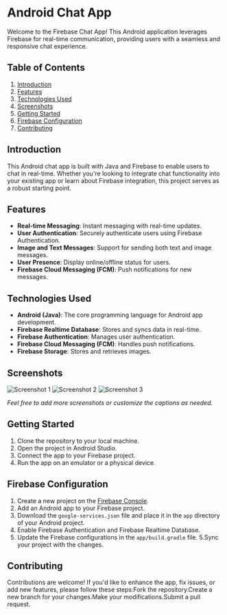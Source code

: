 # Android Chat App 

Welcome to the Firebase Chat App! This Android application leverages Firebase for real-time communication, providing users with a seamless and responsive chat experience.

## Table of Contents

1. [Introduction](#introduction)
2. [Features](#features)
3. [Technologies Used](#technologies-used)
4. [Screenshots](#screenshots)
5. [Getting Started](#getting-started)
6. [Firebase Configuration](#firebase-configuration)
7. [Contributing](#contributing)

## Introduction

This Android chat app is built with Java and Firebase to enable users to chat in real-time. Whether you're looking to integrate chat functionality into your existing app or learn about Firebase integration, this project serves as a robust starting point.

## Features

- **Real-time Messaging**: Instant messaging with real-time updates.
- **User Authentication**: Securely authenticate users using Firebase Authentication.
- **Image and Text Messages**: Support for sending both text and image messages.
- **User Presence**: Display online/offline status for users.
- **Firebase Cloud Messaging (FCM)**: Push notifications for new messages.

## Technologies Used

- **Android (Java)**: The core programming language for Android app development.
- **Firebase Realtime Database**: Stores and syncs data in real-time.
- **Firebase Authentication**: Manages user authentication.
- **Firebase Cloud Messaging (FCM)**: Handles push notifications.
- **Firebase Storage**: Stores and retrieves images.

## Screenshots

![Screenshot 1](screenshots/screenshot1.png)
![Screenshot 2](screenshots/screenshot2.png)
![Screenshot 3](screenshots/screenshot3.png)

*Feel free to add more screenshots or customize the captions as needed.*

## Getting Started

1. Clone the repository to your local machine.
2. Open the project in Android Studio.
3. Connect the app to your Firebase project.
4. Run the app on an emulator or a physical device.

## Firebase Configuration

1. Create a new project on the [Firebase Console](https://console.firebase.google.com/).
2. Add an Android app to your Firebase project.
3. Download the `google-services.json` file and place it in the `app` directory of your Android project.
4. Enable Firebase Authentication and Firebase Realtime Database.
5. Update the Firebase configurations in the `app/build.gradle` file.
5.Sync your project with the changes.


## Contributing
Contributions are welcome! If you'd like to enhance the app, fix issues, or add new features, please follow these steps:Fork the repository.Create a new branch for your changes.Make your modifications.Submit a pull request.
